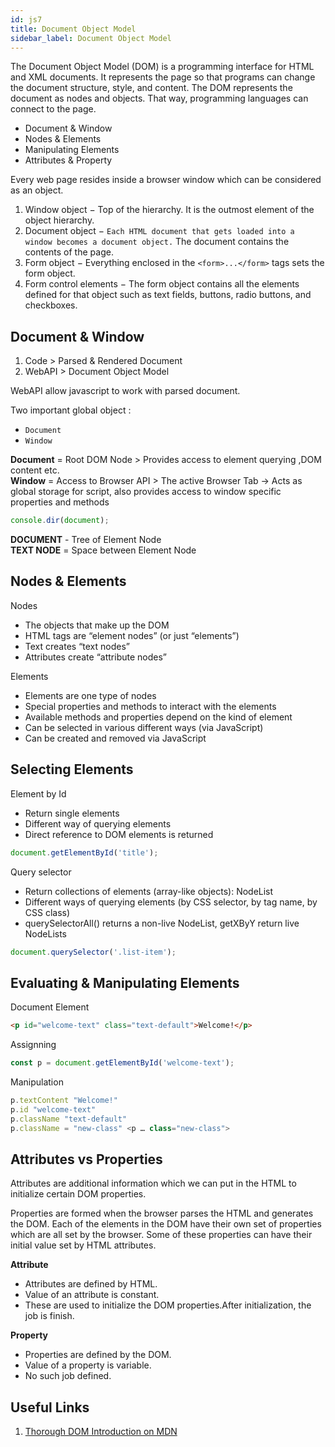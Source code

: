 ```yaml
---
id: js7
title: Document Object Model
sidebar_label: Document Object Model
---
```


The Document Object Model (DOM) is a programming interface for HTML and XML documents. It represents the page so that programs can change the document structure, style, and content. The DOM represents the document as nodes and objects. That way, programming languages can connect to the page.

- Document & Window
- Nodes & Elements
- Manipulating Elements
- Attributes & Property

Every web page resides inside a browser window which can be considered as an object.

1. Window object − Top of the hierarchy. It is the outmost element of the object hierarchy.
2. Document object − `Each HTML document that gets loaded into a window becomes a document object.` The document contains the contents of the page.
3. Form object − Everything enclosed in the `<form>...</form>` tags sets the form object.
4. Form control elements − The form object contains all the elements defined for that object such as text fields, buttons, radio buttons, and checkboxes.

## Document & Window

1. Code > Parsed & Rendered Document
2. WebAPI > Document Object Model

WebAPI allow javascript to work with parsed document.

Two important global object :

- `Document`
- `Window`

**Document** = Root DOM Node > Provides access to element querying ,DOM content etc.<br/> **Window** = Access to Browser API > The active Browser Tab -> Acts as global storage for script, also provides access to window specific properties and methods

```js
console.dir(document);
```

**DOCUMENT** - Tree of Element Node<br/> **TEXT NODE** = Space between Element Node

## Nodes & Elements

Nodes

- The objects that make up the DOM
- HTML tags are “element nodes” (or just “elements”)
- Text creates “text nodes”
- Attributes create “attribute nodes”

Elements

- Elements are one type of nodes
- Special properties and methods to interact with the elements
- Available methods and properties depend on the kind of element
- Can be selected in various different ways (via JavaScript)
- Can be created and removed via JavaScript

## Selecting Elements

Element by Id

- Return single elements
- Different way of querying elements
- Direct reference to DOM elements is returned

```js
document.getElementById('title');
```

Query selector

- Return collections of elements (array-like objects): NodeList
- Different ways of querying elements (by CSS selector, by tag name, by CSS class)
- querySelectorAll() returns a non-live NodeList, getXByY return live NodeLists

```js
document.querySelector('.list-item');
```

## Evaluating & Manipulating Elements

Document Element

```html
<p id="welcome-text" class="text-default">Welcome!</p>
```

Assignning

```js
const p = document.getElementById('welcome-text');
```

Manipulation

```js
p.textContent "Welcome!"
p.id "welcome-text"
p.className "text-default"
p.className = "new-class" <p … class="new-class">
```

## Attributes vs Properties

Attributes are additional information which we can put in the HTML to initialize certain DOM properties.

Properties are formed when the browser parses the HTML and generates the DOM. Each of the elements in the DOM have their own set of properties which are all set by the browser. Some of these properties can have their initial value set by HTML attributes.

**Attribute**

- Attributes are defined by HTML.
- Value of an attribute is constant.
- These are used to initialize the DOM properties.After initialization, the job is finish.

**Property**

- Properties are defined by the DOM.
- Value of a property is variable.
- No such job defined.

## Useful Links

1. [Thorough DOM Introduction on MDN](https://developer.mozilla.org/en-US/docs/Web/API/Document_Object_Model/Introduction)
